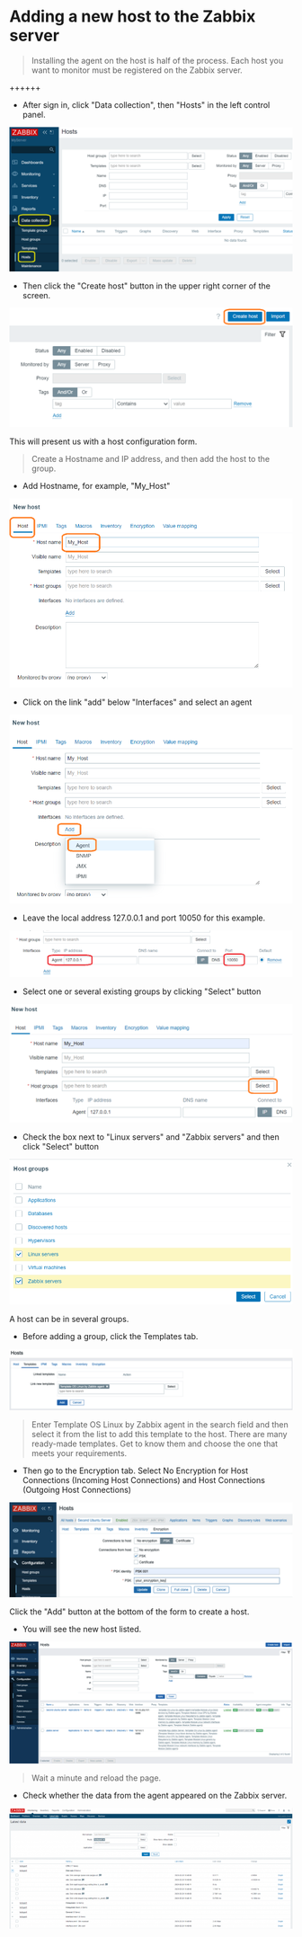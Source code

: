 # Adding a new host to the Zabbix server


> Installing the agent on the host is half of the process. Each host you want to monitor must be registered on the Zabbix server.



++++++



* After sign in, click "Data collection", then "Hosts" in the left control panel.

![Picture 701](./configurationHosts.png)

* Then click the "Create host" button in the upper right corner of the screen.

![Picture 701](./createHost.png)

This will present us with a host configuration form.


> Create a Hostname and IP address, and then add the host to the group.

* Add Hostname, for example, "My_Host"

![Picture 703](./addHostName.png)

* Click on the link "add" below "Interfaces" and select an agent

![Picture 704](./selectAgent.png)

* Leave the local address 127.0.0.1 and port 10050 for this example.

![Picture 705](./agentLocal.png)

* Select one or several existing groups by clicking "Select" button

![Picture 706](./selectHostGroup.png)

* Check the box next to "Linux servers" and "Zabbix servers" and then click "Select" button

![Picture 707](./serversLinuxZabbix.png)

A host can be in several groups.

* Before adding a group, click the Templates tab.

![Picture 708](./hostTemplates.png)


> Enter Template OS Linux by Zabbix agent​​ in the search field​​ and then select it from the list to add this template to the host.
There are many ready-made templates. Get to know them and choose the one that meets your requirements.


* Then go to the Encryption tab. Select No Encryption for Host Connections (Incoming Host Connections) and Host Connections​​ (Outgoing Host Connections)

![Picture 709](./hostEncryption.png)

Click the "Add" button at the bottom of the form to create a host.


* You will see the new host listed.

![Picture 710](./hostsAdded.png)

> Wait a minute and reload the page.

* Check whether the data from the agent appeared on the Zabbix server.

![Picture 711](./agentActive.png)


<br/>
